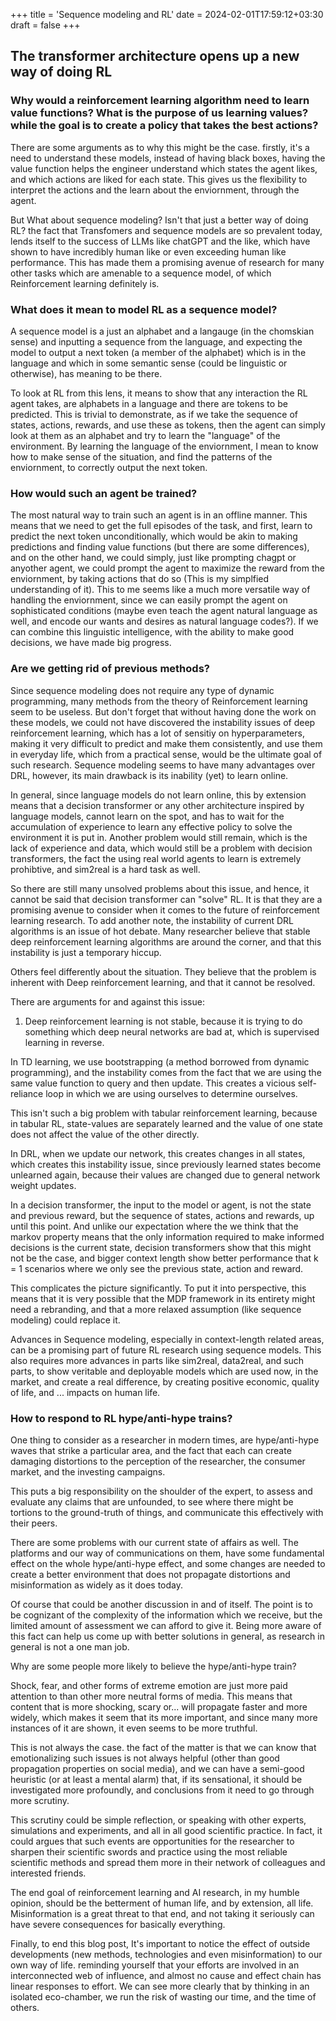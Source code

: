 +++
title = 'Sequence modeling and RL'
date = 2024-02-01T17:59:12+03:30
draft = false
+++


## The transformer architecture opens up a new way of doing RL

### Why would a reinforcement learning algorithm need to learn value functions? What is the purpose of us learning values? while the goal is to create a policy that takes the best actions?

There are some arguments as to why this might be the case. firstly, it's a need to understand these models, instead of having black boxes, having the value function helps the engineer understand which states the agent likes, and which actions are liked for each state. This gives us the flexibility to interpret the actions and the learn about the enviornment, through the agent.

But What about sequence modeling? Isn't that just a better way of doing RL? the fact that Transfomers and sequence models are so prevalent today, lends itself to the success of LLMs like chatGPT and the like, which have shown to have incredibly human like or even exceeding human like performance. 
This has made them a promising avenue of research for many other tasks which are amenable to a sequence model, of which Reinforcement learning definitely is. 


### What does it mean to model RL as a sequence model?

A sequence model is a just an alphabet and a langauge (in the chomskian sense) and inputting a sequence from the language, and expecting the model to output a next token (a member of the alphabet) which is in the language and which in some semantic sense (could be linguistic or otherwise), has meaning to be there. 

To look at RL from this lens, it means to show that any interaction the RL agent takes, are alphabets in a language and there are tokens to be predicted. This is trivial to demonstrate, as if we take the sequence of states, actions, rewards, and use these as tokens, then the agent can simply look at them as an alphabet and try to learn the "language" of the environment. 
By learning the language of the enviornment, I mean to know how to make sense of the situation, and find the patterns of the enviornment, to correctly output the next token.


### How would such an agent be trained?

The most natural way to train such an agent is in an offline manner. This means that we need to get the full episodes of the task, and first, learn to predict the next token unconditionally, which would be akin to making predictions and finding value functions (but there are some differences), and on the other hand, we could simply, just like prompting chagpt or anyother agent, we could prompt the agent to maximize the reward from the enviornment, by taking actions that do so (This is my simplfied understanding of it). 
This to me seems like a much more versatile way of handling the enviornment, since we can easily prompt the agent on sophisticated conditions (maybe even teach the agent natural language as well, and encode our wants and desires as natural language codes?). If we can combine this linguistic intelligence, with the ability to make good decisions, we have made big progress. 


### Are we getting rid of previous methods?

Since sequence modeling does not require any type of dynamic programming, many methods from the theory of Reinforcement learning seem to be useless. 
But don't forget that without having done the work on these models, we could not have discovered the instability issues of deep reinforcement learning, which has a lot of sensitiy on hyperparameters, making it very difficult to predict and make them consistently, and use them in everyday life, which from a practical sense, would be the ultimate goal of such research. 
Sequence modeling seems to have many advantages over DRL, however, its main drawback is its inability (yet) to learn online. 

In general, since language models do not learn online, this by extension means that a decision transformer or any other architecture inspired by language models, cannot learn on the spot, and has to wait for the accumulation of experience to learn any effective policy to solve the environment it is put in. 
Another problem would still remain, which is the lack of experience and data, which would still be a problem with decision transformers, the fact the using real world agents to learn is extremely prohibtive, and sim2real is a hard task as well.


So there are still many unsolved problems about this issue, and hence, it cannot be said that decision transformer can "solve" RL. It is that they are a promising avenue to consider when it comes to the future of reinforcement learning research. 
To add another note, the instability of current DRL algorithms is an issue of hot debate. Many researcher believe that stable deep reinforcement learning algorithms are around the corner, and that this instability is just a temporary hiccup.

Others feel differently about the situation. They believe that the problem is inherent with Deep reinforcement learning, and that it cannot be resolved. 


There are arguments for and against this issue:

1. Deep reinforcement learning is not stable, because it is trying to do something which deep neural networks are bad at, which is supervised learning in reverse. 


In TD learning, we use bootstrapping (a method borrowed from dynamic programming), and the instability comes from the fact that we are using the same value function to query and then update. This creates a vicious self-reliance loop in which we are using ourselves to determine ourselves. 

This isn't such a big problem with tabular reinforcement learning, because in tabular RL, state-values are separately learned and the value of one state does not affect the value of the other directly. 

In DRL, when we update our network, this creates changes in all states, which creates this instability issue, since previously learned states become unlearned again, because their values are changed due to general network weight updates. 

In a decision transformer, the input to the model or agent, is not the state and previous reward, but the sequence of states, actions and rewards, up until this point. And unlike our expectation where the we think that the markov property means that the only information required to make informed decisions is the current state, decision transformers show that this might not be the case, and bigger context length show better performance that k = 1 scenarios where we only see the previous state, action and reward. 


This complicates the picture significantly. To put it into perspective, this means that it is very possible that the MDP framework in its entirety might need a rebranding, and that a more relaxed assumption (like sequence modeling) could replace it. 

Advances in Sequence modeling, especially in context-length related areas, can be a promising part of future RL research using sequence models. This also requires more advances in parts like sim2real, data2real, and such parts, to show veritable and deployable models which are used now, in the market, and create a real difference, by creating positive economic, quality of life, and ... impacts on human life. 

### How to respond to RL hype/anti-hype trains?

One thing to consider as a researcher in modern times, are hype/anti-hype waves that strike a particular area, and the fact that each can create damaging distortions to the perception of the researcher, the consumer market, and the investing campaigns. 

This puts a big responsibility on the shoulder of the expert, to assess and evaluate any claims that are unfounded, to see where there might be tortions to the ground-truth of things, and communicate this effectively with their peers. 

There are some problems with our current state of affairs as well. The platforms and our way of communications on them, have some fundamental effect on the whole hype/anti-hype effect, and some changes are needed to create a better environment that does not propagate distortions and misinformation as widely as it does today. 


Of course that could be another discussion in and of itself. The point is to be cognizant of the complexity of the information which we receive, but the limited amount of assessment we can afford to give it. Being more aware of this fact can help us come up with better solutions in general, as research in general is not a one man job.

Why are some people more likely to believe the hype/anti-hype train?

Shock, fear, and other forms of extreme emotion are just more paid attention to than other more neutral forms of media. This means that content that is more shocking, scary or... will propagate faster and more widely, which makes it seem that its more important, and since many more instances of it are shown, it even seems to be more truthful. 

This is not always the case. the fact of the matter is that we can know that emotionalizing such issues is not always helpful (other than good propagation properties on social media), and we can have a semi-good heuristic (or at least a mental alarm) that, if its sensational, it should be investigated more profoundly, and conclusions from it need to go through more scrutiny. 

This scrutiny could be simple reflection, or speaking with other experts, simulations and experiments, and all in all good scientific practice. In fact, it could argues that such events are opportunities for the researcher to sharpen their scientific swords and practice using the most reliable scientific methods and spread them more in their network of colleagues and interested friends. 

The end goal of reinforcement learning and AI research, in my humble opinion, should be the betterment of human life, and by extension, all life. Misinformation is a great threat to that end, and not taking it seriously can have severe consequences for basically everything. 

Finally, to end this blog post, It's important to notice the effect of outside developments (new methods, technologies and even misinformation) to our own way of life. reminding yourself that your efforts are involved in an interconnected web of influence, and almost no cause and effect chain has linear responses to effort. We can see more clearly that by thinking in an isolated eco-chamber, we run the risk of wasting our time, and the time of others.


